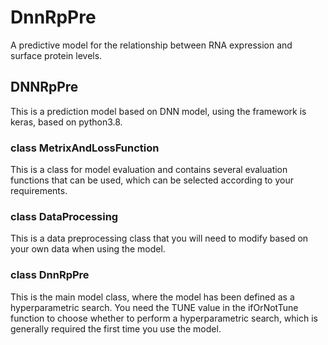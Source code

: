 # DnnRpPre
A predictive model for the relationship between RNA expression and surface protein levels.

## DNNRpPre
This is a prediction model based on DNN model, using the framework is keras, based on python3.8.

### class MetrixAndLossFunction
This is a class for model evaluation and contains several evaluation functions that can be used, which can be selected according to your requirements.

### class DataProcessing
This is a data preprocessing class that you will need to modify based on your own data when using the model.

### class DnnRpPre
This is the main model class, where the model has been defined as a hyperparametric search. You need the TUNE value in the ifOrNotTune function to choose whether to perform a hyperparametric search, which is generally required the first time you use the model.

